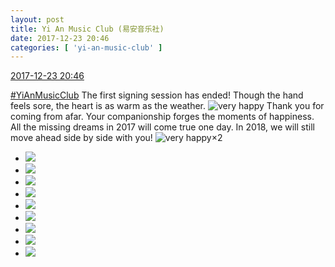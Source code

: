 ```yaml
---
layout: post
title: Yi An Music Club (易安音乐社)
date: 2017-12-23 20:46
categories: [ 'yi-an-music-club' ]
---
```


<div class="weibo-info">
  <a href="https://weibo.com/6094546964/FB12innGj">2017-12-23 20:46</a>
</div>

[#YiAnMusicClub](https://weibo.com/p/100808beae2e3e05b17b64f63ebedca39f19b2/super_index) The first signing session has ended! Though the hand feels sore, the heart is as warm as the weather. ![very happy](https://img.t.sinajs.cn/t4/appstyle/expression/ext/normal/58/mb_org.gif) Thank you for coming from afar. Your companionship forges the moments of happiness. All the missing dreams in 2017 will come true one day. In 2018, we will still move ahead side by side with you! ![very happy](https://img.t.sinajs.cn/t4/appstyle/expression/ext/normal/58/mb_org.gif)×2

<!-- more -->

<ul class="weibo-pic-list-3">
  <li class="weibo-pic">
    <a href="https://wx3.sinaimg.cn/mw690/006Es64Agy1fmqzbymxluj32bc1jkqv7.jpg"><img src="http://wx3.sinaimg.cn/thumb150/006Es64Agy1fmqzbymxluj32bc1jkqv7.jpg" /></a>
  </li>
  <li class="weibo-pic">
    <a href="https://wx2.sinaimg.cn/mw690/006Es64Agy1fmqzc17897j32bc1jkx6r.jpg"><img src="http://wx2.sinaimg.cn/thumb150/006Es64Agy1fmqzc17897j32bc1jkx6r.jpg" /></a>
  </li>
  <li class="weibo-pic">
    <a href="https://wx1.sinaimg.cn/mw690/006Es64Agy1fmqzc3ql4lj32bc1gh1kz.jpg"><img src="http://wx1.sinaimg.cn/thumb150/006Es64Agy1fmqzc3ql4lj32bc1gh1kz.jpg" /></a>
  </li>
  <li class="weibo-pic">
    <a href="https://wx3.sinaimg.cn/mw690/006Es64Agy1fmqzc5zkygj32bc1g8qv7.jpg"><img src="http://wx3.sinaimg.cn/thumb150/006Es64Agy1fmqzc5zkygj32bc1g8qv7.jpg" /></a>
  </li>
  <li class="weibo-pic">
    <a href="https://wx2.sinaimg.cn/mw690/006Es64Agy1fmqzc826uaj31ab1xge82.jpg"><img src="http://wx2.sinaimg.cn/thumb150/006Es64Agy1fmqzc826uaj31ab1xge82.jpg" /></a>
  </li>
  <li class="weibo-pic">
    <a href="https://wx4.sinaimg.cn/mw690/006Es64Agy1fmqzbwibrsj31aa1wlnpd.jpg"><img src="http://wx4.sinaimg.cn/thumb150/006Es64Agy1fmqzbwibrsj31aa1wlnpd.jpg" /></a>
  </li>
  <li class="weibo-pic">
    <a href="https://wx1.sinaimg.cn/mw690/006Es64Agy1fmqzc9yqtbj31ab1xgnpe.jpg"><img src="http://wx1.sinaimg.cn/thumb150/006Es64Agy1fmqzc9yqtbj31ab1xgnpe.jpg" /></a>
  </li>
  <li class="weibo-pic">
    <a href="https://wx2.sinaimg.cn/mw690/006Es64Agy1fmqzccbbk5j31ab1xgu0y.jpg"><img src="http://wx2.sinaimg.cn/thumb150/006Es64Agy1fmqzccbbk5j31ab1xgu0y.jpg" /></a>
  </li>
  <li class="weibo-pic">
    <a href="https://wx4.sinaimg.cn/mw690/006Es64Agy1fmqzce8uq1j31ab1xgx6p.jpg"><img src="http://wx4.sinaimg.cn/thumb150/006Es64Agy1fmqzce8uq1j31ab1xgx6p.jpg" /></a>
  </li>
</ul>
